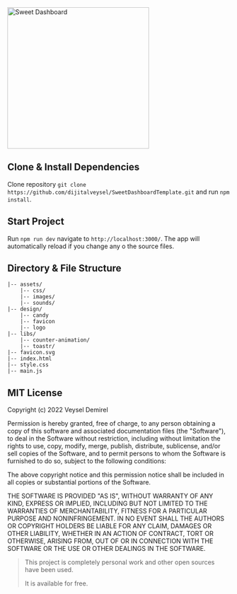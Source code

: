 <img src="https://raw.githubusercontent.com/dijitalveysel/SweetDashboardTemplate/242d75c7321354f92246b5bf6d9f437cbe5e3ed7/design/logo/export/SVG/logo-web-2.svg" title="Sweet Dashboard" width="320"/>

## Clone & Install Dependencies

Clone repository `git clone https://github.com/dijitalveysel/SweetDashboardTemplate.git` and run `npm install`.

## Start Project

Run `npm run dev` navigate to `http://localhost:3000/`.
The app will automatically reload if you change any o the source files.

## Directory & File Structure

```
|-- assets/
    |-- css/
    |-- images/
    |-- sounds/
|-- design/
    |-- candy
    |-- favicon
    |-- logo
|-- libs/
    |-- counter-animation/
    |-- toastr/
|-- favicon.svg
|-- index.html
|-- style.css
|-- main.js
```


## MIT License

Copyright (c) 2022 Veysel Demirel

Permission is hereby granted, free of charge, to any person obtaining a copy
of this software and associated documentation files (the "Software"), to deal
in the Software without restriction, including without limitation the rights
to use, copy, modify, merge, publish, distribute, sublicense, and/or sell
copies of the Software, and to permit persons to whom the Software is
furnished to do so, subject to the following conditions:

The above copyright notice and this permission notice shall be included in all
copies or substantial portions of the Software.

THE SOFTWARE IS PROVIDED "AS IS", WITHOUT WARRANTY OF ANY KIND, EXPRESS OR
IMPLIED, INCLUDING BUT NOT LIMITED TO THE WARRANTIES OF MERCHANTABILITY,
FITNESS FOR A PARTICULAR PURPOSE AND NONINFRINGEMENT. IN NO EVENT SHALL THE
AUTHORS OR COPYRIGHT HOLDERS BE LIABLE FOR ANY CLAIM, DAMAGES OR OTHER
LIABILITY, WHETHER IN AN ACTION OF CONTRACT, TORT OR OTHERWISE, ARISING FROM,
OUT OF OR IN CONNECTION WITH THE SOFTWARE OR THE USE OR OTHER DEALINGS IN THE
SOFTWARE.

> This project is completely personal work and other open sources have been used.
> 
> It is available for free.

